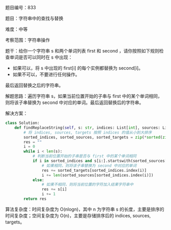 题目编号：833

题目：字符串中的查找与替换

难度：中等

考察范围：字符串操作

题干：给你一个字符串 s 和两个单词列表 first 和 second ，请你按照如下规则检查单词是否可以同时在 s 中出现：

- 如果可以，将 s 中出现的 first[i] 的每个实例都替换为 second[i]。
- 如果不可以，不要进行任何操作。

最后返回替换之后的字符串。

解题思路：遍历字符串 s，如果当前位置开始的子串与 first 中的某个单词相同，则将该子串替换为 second 中对应的单词。最后返回替换后的字符串。

解决方案：

```python
class Solution:
    def findReplaceString(self, s: str, indices: List[int], sources: List[str], targets: List[str]) -> str:
        # 将 indices, sources, targets 按照 indices 的值从小到大排序
        sorted_indices, sorted_sources, sorted_targets = zip(*sorted(zip(indices, sources, targets)))
        res = ""
        i = 0
        while i < len(s):
            # 判断当前位置开始的子串是否与 first 中的某个单词相同
            if i in sorted_indices and s[i:].startswith(sorted_sources[sorted_indices.index(i)]):
                # 如果相同，则将该子串替换为 second 中对应的单词
                res += sorted_targets[sorted_indices.index(i)]
                i += len(sorted_sources[sorted_indices.index(i)])
            else:
                # 如果不相同，则将当前位置的字符加入结果字符串中
                res += s[i]
                i += 1
        return res
```

算法复杂度：时间复杂度为 O(nlogn)，其中 n 为字符串 s 的长度，主要是排序的时间复杂度；空间复杂度为 O(n)，主要是存储排序后的 indices, sources, targets。